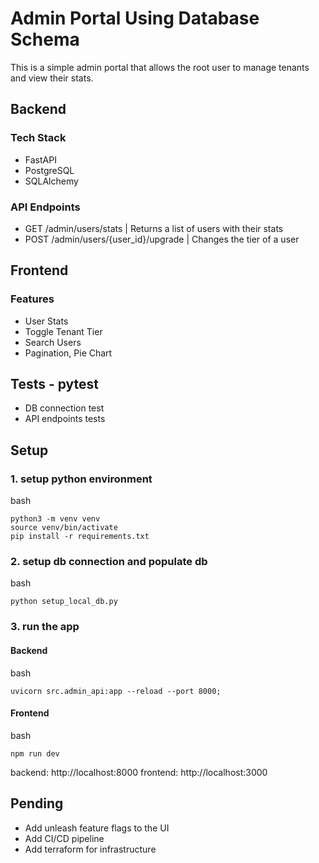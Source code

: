 # Admin Portal Using Database Schema

This is a simple admin portal that allows the root user to manage tenants and view their stats.

## Backend

### Tech Stack
- FastAPI
- PostgreSQL
- SQLAlchemy

### API Endpoints
- GET /admin/users/stats | Returns a list of users with their stats
- POST /admin/users/{user_id}/upgrade | Changes the tier of a user

## Frontend

### Features
- User Stats
- Toggle Tenant Tier
- Search Users
- Pagination, Pie Chart

## Tests - pytest

- DB connection test
- API endpoints tests 

## Setup 

### 1. setup python environment

bash
```
python3 -m venv venv
source venv/bin/activate
pip install -r requirements.txt
```

### 2. setup db connection and populate db

bash
```
python setup_local_db.py
```

### 3. run the app

#### Backend
bash 
```
uvicorn src.admin_api:app --reload --port 8000;      
```

#### Frontend
bash 
```
npm run dev
```

backend: http://localhost:8000
frontend: http://localhost:3000


## Pending

- Add unleash feature flags to the UI
- Add CI/CD pipeline
- Add terraform for infrastructure

